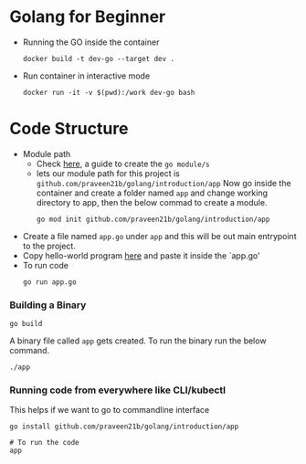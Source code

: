 # Golang for Beginner

* Running the GO inside the container <br/>

    ```
    docker build -t dev-go --target dev .
    ```

* Run container in interactive mode <br/>
    ```
    docker run -it -v $(pwd):/work dev-go bash
    ```

# Code Structure <br/>

* Module path 
    - Check [here](https://go.dev/doc/tutorial/create-module), a guide to create the `go module/s`
    - lets our module path for this project is `github.com/praveen21b/golang/introduction/app`
        Now go inside the container and create a folder named `app` and change working directory to app, then the below commad to create a module.
        ```
        go mod init github.com/praveen21b/golang/introduction/app
        ```
* Create a file named `app.go` under `app` and this will be out main entrypoint to the project.
* Copy hello-world program [here](https://gobyexample.com/hello-world) and paste it inside the `app.go'
* To run code 
    ```
    go run app.go
    ```

### Building a Binary
```
go build
```
A binary file called `app` gets created. To run the binary run the below command.
```
./app
```

### Running code from everywhere like CLI/kubectl
This helps if we want to go to commandline interface
```
go install github.com/praveen21b/golang/introduction/app

# To run the code
app
```